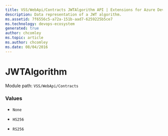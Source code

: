 ```yaml
---
title: VSS/WebApi/Contracts JWTAlgorithm API | Extensions for Azure DevOps Services
description: Data representation of a JWT algorithm.
ms.assetid: 7f6556c5-a72a-151b-aad7-6259225b5ce7
ms.technology: devops-ecosystem
generated: true
author: chcomley
ms.topic: article
ms.author: chcomley
ms.date: 08/04/2016
---
```


# JWTAlgorithm

Module path: `VSS/WebApi/Contracts`

### Values

* `None`

* `HS256`

* `RS256`
